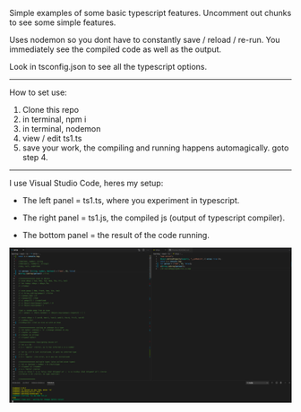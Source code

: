Simple examples of some basic typescript features. Uncomment out chunks to see some simple features.

Uses nodemon so you dont have to constantly save / reload / re-run. You immediately see the compiled code as well as the output.

Look in tsconfig.json to see all the typescript options.

---

How to set use:

1) Clone this repo
2) in terminal, npm i
3) in terminal, nodemon
4) view / edit ts1.ts
5) save your work, the compiling and running happens automagically. goto step 4.

---

I use Visual Studio Code, heres my setup:

- The left panel = ts1.ts, where you experiment in typescript.

- The right panel = ts1.js, the compiled js (output of typescript compiler).

- The bottom panel = the result of the code running.

![screenshot](screenshot.png "screenshot")




